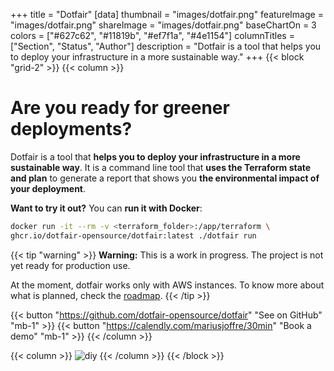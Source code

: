 +++
title = "Dotfair"
[data]
thumbnail = "images/dotfair.png"
featureImage = "images/dotfair.png"
shareImage = "images/dotfair.png"
baseChartOn = 3
colors = ["#627c62", "#11819b", "#ef7f1a", "#4e1154"]
columnTitles = ["Section", "Status", "Author"]
description = "Dotfair is a tool that helps you to deploy your infrastructure in a more sustainable way."
+++
{{< block "grid-2" >}}
{{< column >}}

# Are you ready for **greener deployments**?

Dotfair is a tool that **helps you to deploy your infrastructure in a more sustainable way**. It is a command line tool that **uses the Terraform state and plan** to generate a report that shows you **the environmental impact of your deployment**.

**Want to try it out?** You can **run it with Docker**:
  
```bash
docker run -it --rm -v <terraform_folder>:/app/terraform \
ghcr.io/dotfair-opensource/dotfair:latest ./dotfair run
```


{{< tip "warning" >}}
**Warning:** This is a work in progress. The project is not yet ready for production use.

At the moment, dotfair works only with AWS instances. To know more about what is planned, check the [roadmap](/roadmap/).
{{< /tip >}}

{{< button "https://github.com/dotfair-opensource/dotfair" "See on GitHub" "mb-1" >}}
{{< button "https://calendly.com/mariusjoffre/30min" "Book a demo"  "mb-1" >}}
{{< /column >}}

{{< column >}}
![diy](images/dotfair.png)
{{< /column >}}
{{< /block >}}